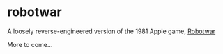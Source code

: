 # robotwar

A loosely reverse-engineered version of the 1981 Apple game, [Robotwar](http://www.filfre.net/2012/01/robot-war/)

More to come...
